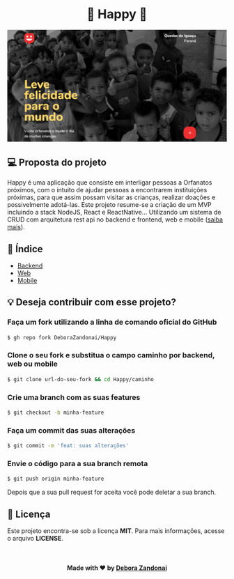 <h1 align="center">🚀 Happy 🚀</h1>

![Badge](/github/logo.png)

## 💻 Proposta do projeto

Happy é uma aplicação que consiste em interligar pessoas a Orfanatos próximos, com o intuito de ajudar pessoas a encontrarem instituições próximas, para que assim possam visitar as crianças, realizar doações e possivelmente adotá-las. Este projeto resume-se a criação de um MVP incluindo a stack NodeJS, React e ReactNative... Utilizando um sistema de CRUD com arquitetura rest api no backend e frontend, web e mobile ([saiba mais](https://nextlevelweek.com/)).

## 🧭 Índice

- [Backend](./backend)
- [Web](./web)
- [Mobile](./mobile)

<h2>💡 Deseja contribuir com esse projeto?</h2>

### Faça um fork utilizando a linha de comando oficial do GitHub

```bash
$ gh repo fork DeboraZandonai/Happy
```

### Clone o seu fork e substitua o campo caminho por backend, web ou mobile

```bash
$ git clone url-do-seu-fork && cd Happy/caminho
```

### Crie uma branch com as suas features

```bash
$ git checkout -b minha-feature
```

### Faça um commit das suas alterações

```bash
$ git commit -m 'feat: suas alterações'
```

### Envie o código para a sua branch remota

```bash
$ git push origin minha-feature
```

Depois que a sua pull request for aceita você pode deletar a sua branch.

## 📝 Licença

Este projeto encontra-se sob a licença **MIT**. Para mais informações, acesse o arquivo **LICENSE**.

<br />

<h4 align=center>Made with ❤️ by <a href="https://www.linkedin.com/in/debora-zandonai-4ab092195/">Debora Zandonai</a></h4>
